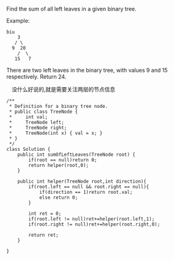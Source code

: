 Find the sum of all left leaves in a given binary tree.

Example:
```
biu
    3
   / \
  9  20
    /  \
   15   7
```

There are two left leaves in the binary tree, with values 9 and 15 respectively. Return 24.

&emsp;没什么好说的,就是需要关注两层的节点信息
```
/**
 * Definition for a binary tree node.
 * public class TreeNode {
 *     int val;
 *     TreeNode left;
 *     TreeNode right;
 *     TreeNode(int x) { val = x; }
 * }
 */
class Solution {
    public int sumOfLeftLeaves(TreeNode root) {
        if(root == null)return 0;
        return helper(root,0);
    }
    
    public int helper(TreeNode root,int direction){
        if(root.left == null && root.right == null){
            if(direction == 1)return root.val;
            else return 0;
        }
        
        int ret = 0;
        if(root.left != null)ret+=helper(root.left,1);
        if(root.right != null)ret+=helper(root.right,0);
        
        return ret;
    }
    
}
```